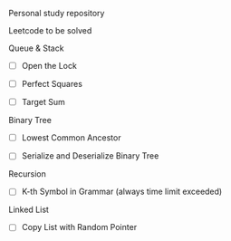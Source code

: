  Personal study repository



Leetcode to be solved

Queue & Stack

- [ ] Open the Lock

- [ ] Perfect Squares

- [ ] Target Sum

Binary Tree

- [ ] Lowest Common Ancestor

- [ ] Serialize and Deserialize Binary Tree

 Recursion

- [ ] K-th Symbol in Grammar (always time limit exceeded)

Linked List

- [ ] Copy List with Random Pointer

